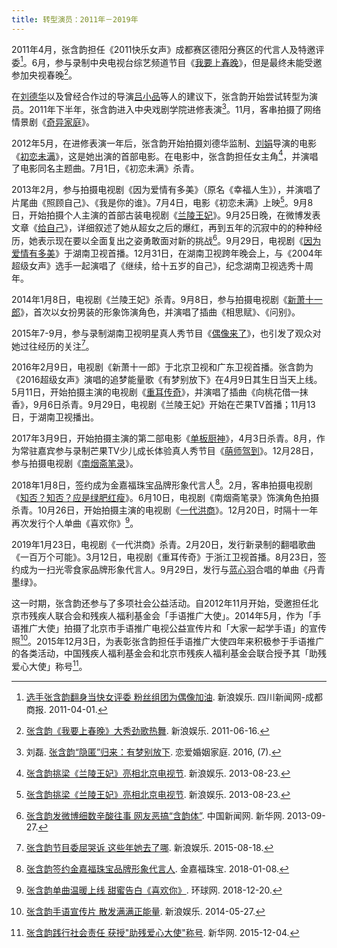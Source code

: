 ```yaml
---
title: 转型演员：2011年－2019年
---
```


2011年4月，张含韵担任《2011快乐女声》成都赛区德阳分赛区的代言人及特邀评委[^成都商报]。6月，参与录制中央电视台综艺频道节目《[我要上春晚](https://baike.baidu.com/item/我要上春晚/27777)》，但是最终未能受邀参加央视春晚[^新浪娱乐-春晚]。

在[刘德华](https://baike.baidu.com/item/刘德华/114923)以及曾经合作过的导演[吕小品](https://baike.baidu.com/item/吕小品)等人的建议下，张含韵开始尝试转型为演员。2011年下半年，张含韵进入中央戏剧学院进修表演[^恋爱婚姻家庭]。11月，客串拍摄了网络情景剧《[奇异家庭](https://movie.douban.com/subject/11510485/)》。

2012年5月，在进修表演一年后，张含韵开始拍摄刘德华监制、[刘娟](https://baike.baidu.com/item/刘娟/3427547)导演的电影《[初恋未满](https://movie.douban.com/subject/10833971/)》，这是她出演的首部电影。在电影中，张含韵担任女主角[^新浪娱乐-2013]，并演唱了电影同名主题曲。7月1日，《初恋未满》杀青。

2013年2月，参与拍摄电视剧《因为爱情有多美》（原名《幸福人生》），并演唱了片尾曲《照顾自己》、《我是你的谁》。7月4日，电影《初恋未满》上映[^新浪娱乐-2013]。9月8日，开始拍摄个人主演的首部古装电视剧《[兰陵王妃](https://movie.douban.com/subject/25023165/)》。9月25日晚，在微博发表文章《[给自己](https://weibo.com/1172294045/Ab7N1y6mY)》，详细叙述了她从超女之后的爆红，再到五年的沉寂中的的种种经历，她表示现在要以全面复出之姿勇敢面对新的挑战[^新华网-给自己]。9月29日，电视剧《[因为爱情有多美](https://movie.douban.com/subject/24840629/)》于湖南卫视首播。12月31日，在湖南卫视跨年晚会上，与《2004年超级女声》选手一起演唱了《继续，给十五岁的自己》，纪念湖南卫视选秀十周年。

2014年1月8日，电视剧《兰陵王妃》杀青。9月8日，参与拍摄电视剧《[新萧十一郎](https://movie.douban.com/subject/25966185/)》，首次以女扮男装的形象饰演角色，并演唱了插曲《相思赋》、《问别》。

2015年7-9月，参与录制湖南卫视明星真人秀节目《[偶像来了](https://baike.baidu.com/item/偶像来了)》，也引发了观众对她过往经历的关注[^新浪娱乐-偶像]。

2016年2月9日，电视剧《新萧十一郎》于北京卫视和广东卫视首播。张含韵为《2016超级女声》演唱的追梦能量歌《有梦别放下》在4月9日其生日当天上线。5月11日，开始拍摄主演的电视剧《[重耳传奇](https://movie.douban.com/subject/26717008/)》，并演唱了插曲《向桃花借一抹香》，9月6日杀青。9月29日，电视剧《兰陵王妃》开始在芒果TV首播；11月13日，于湖南卫视播出。

2017年3月9日，开始拍摄主演的第二部电影《[单板厨神](https://movie.douban.com/subject/27119587/)》，4月3日杀青。8月，作为常驻嘉宾参与录制芒果TV少儿成长体验真人秀节目《[萌师驾到](https://baike.baidu.com/item/萌师驾到)》。12月28日，参与拍摄电视剧《[南烟斋笔录](https://movie.douban.com/subject/26932957/)》。

2018年1月8日，签约成为金嘉福珠宝品牌形象代言人[^金嘉福]。2月，客串拍摄电视剧《[知否？知否？应是绿肥红瘦](https://movie.douban.com/subject/26928226/)》。6月10日，电视剧《南烟斋笔录》饰演角色拍摄杀青。10月26日，开始拍摄主演的电视剧《[一代洪商](https://movie.douban.com/subject/30367734/)》。12月20日，时隔十一年再次发行个人单曲《喜欢你》[^环球网]。

2019年1月23日，电视剧《一代洪商》杀青。2月20日，发行新录制的翻唱歌曲《一百万个可能》。3月12日，电视剧《重耳传奇》于浙江卫视首播。8月23日，签约成为一扫光零食家品牌形象代言人。9月29日，发行与[蓝心羽](https://baike.baidu.com/item/蓝心羽)合唱的单曲《丹青墨绿》。

这一时期，张含韵还参与了多项社会公益活动。自2012年11月开始，受邀担任北京市残疾人联合会和残疾人福利基金会「手语推广大使」。2014年5月，作为「手语推广大使」拍摄了北京市手语推广电视公益宣传片和「大家一起学手语」的宣传照[^新浪娱乐-手语]。2015年12月3日，为表彰张含韵担任手语推广大使四年来积极参于手语推广的各类活动，中国残疾人福利基金会和北京市残疾人福利基金会联合授予其「助残爱心大使」称号[^新华网-手语]。

<!--参考资料-->

[^成都商报]: [选手张含韵翻身当快女评委 粉丝组团为偶像加油](http://ent.sina.com.cn/y/2011-04-01/04003270236.shtml). 新浪娱乐. 四川新闻网-成都商报. 2011-04-01.
[^新浪娱乐-春晚]: [张含韵《我要上春晚》大秀劲歌热舞](http://ent.sina.com.cn/v/m/2011-06-16/14383335971.shtml). 新浪娱乐. 2011-06-16.
[^恋爱婚姻家庭]: 刘磊. [张含韵“隐匿”归来：有梦别放下](http://www.dooland.com/magazine/article_874577.html). 恋爱婚姻家庭. 2016, (7).
[^新浪娱乐-2013]: [张含韵挑梁《兰陵王妃》亮相北京电视节](http://ent.sina.com.cn/v/m/2013-08-23/12163994314.shtml). 新浪娱乐. 2013-08-23.
[^新华网-给自己]: [张含韵发微博细数辛酸往事 网友恶搞“含韵体”](http://www.chinanews.com/yl/2013/09-27/5332716.shtml). 中国新闻网. 新华网. 2013-09-27.
[^新浪娱乐-偶像]: [张含韵节目委屈哭诉 这些年她去了哪](http://ent.sina.com.cn/z/v/2015-08-18/doc-ifxfxraw8908453.shtml). 新浪娱乐. 2015-08-18.
[^金嘉福]: [张含韵签约金嘉福珠宝品牌形象代言人](http://www.kingkaifook.com/news/53.html). 金嘉福珠宝. 2018-01-08.
[^环球网]: [张含韵单曲温暖上线 甜蜜告白《喜欢你》](https://ent.huanqiu.com/article/9CaKrnKg7WR). 环球网. 2018-12-20.
[^新浪娱乐-手语]: [张含韵手语宣传片 散发满满正能量](http://ent.sina.com.cn/s/m/2014-05-27/17574149007.shtml). 新浪娱乐. 2014-05-27.
[^新华网-手语]: [张含韵践行社会责任 获授"助残爱心大使"称号](http://www.xinhuanet.com/ent/2015-12/04/c_128498487.htm). 新华网. 2015-12-04.